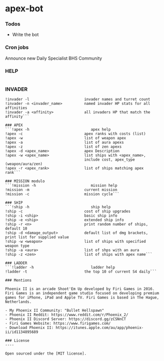 # apex-bot

### Todos
 - Write the bot

### Cron jobs 
Announce new Daily
Specialist
BHS Community 

### HELP
```!help                               basic user functions
```

### INVADER 
```!invader -h                         invader help
!invader -l                         invader names and turret count
!invader -n <invader_name>          named invader HP stats for all affinities
!invader -a <affinity>              all invaders HP that match the affinity```

### APEX
```!apex -h                            apex help
!apex -c                            apex ranks with costs (list)
!apex -w                            list of weapon apex
!apex -a                            list of aura apexs
!apex -z                            list of zen apexs
!apex -d <apex_name>                apex Description
!apex -w <apex_name>                list ships with <apex_name>, 
                                    include cost, apex_type (weapon/aura/zen)
!apex -r <apex_rank>                list of ships matching apex rank```

### MISSION modulo
```!mission -h                         mission help
!mission -m                         current mission
!mission -c                         mission cycle```

### SHIP 
```!ship -h                            ship help
!ship -c                            cost of ship upgrades
!ship -i <ship>                     basic ship info
!ship -e <ship>                     extended ship info
!ship -r <n>                        print random number of ships, default 10
!ship -d <damage_output>            default list of dmg brackets, print list for supplied value
!ship -w <weapon>                   list of ships with specified weapon type 
!ship -a <aura>                     list of shps with an aura
!ship -z <zen>                      list of ships with apex name```

### LADDER
```!ladder -h                          ladder help
!ladder -t                          the top 10 of current S4 daily```

### Mentions

Phoenix II is an arcade Shoot'Em Up developed by Firi Games in 2016. Firi Games is an independent game studio focused on developing premium games for iPhone, iPad and Apple TV. Firi Games is based in The Hague, Netherlands.

- My Phoenix II Community: "Bullet Hellspawn"
- Phoenix II Reddit: https://www.reddit.com/r/Phoenix_2/
- Phoenix II Discord Server: https://discord.gg/zCSNnCT
- Firi Games Website: https://www.firigames.com/
- Download Phoenix II: https://itunes.apple.com/au/app/phoenix-ii/id1134895689

### License
----

Open sourced under the [MIT license].
